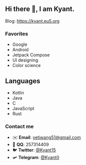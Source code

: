 ## Hi there 👋, I am Kyant.

Blog: https://kyant.eu5.org

### Favorites

- Google
- Android
- Jetpack Compose
- UI designing
- Color science

## Languages

- Kotlin
- Java
- C
- JavaScript
- Rust

### Contact me

- ✉️ **Email**: yetiwang51@gmail.com
- 🐧 **QQ**: 257314409
- 🐦 **Twitter**: [@Kyant15](https://twitter.com/Kyant15)
- 🛩️ **Telegram**: [@Kyant0](https://t.me/Kyant0)
